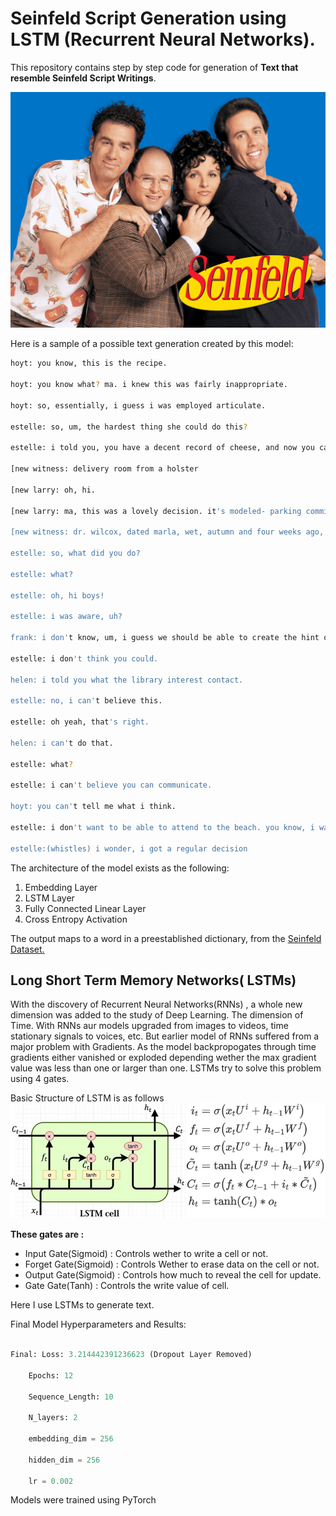 # Seinfeld Script Generation using LSTM (Recurrent Neural Networks).

This repository contains step by step code for generation of __Text that resemble Seinfeld Script Writings__.

![seinfeld](seinfeld.png)

Here is a sample of a possible text generation created by this model:

```bash
hoyt: you know, this is the recipe.

hoyt: you know what? ma. i knew this was fairly inappropriate.

hoyt: so, essentially, i guess i was employed articulate.

estelle: so, um, the hardest thing she could do this?

estelle: i told you, you have a decent record of cheese, and now you cannot deduct the bakery?

[new witness: delivery room from a holster

[new larry: oh, hi.

[new larry: ma, this was a lovely decision. it's modeled- parking commitment.

[new witness: dr. wilcox, dated marla, wet, autumn and four weeks ago, and greed, and greed. i banned it up.

estelle: so, what did you do?

estelle: what?

estelle: oh, hi boys!

estelle: i was aware, uh?

frank: i don't know, um, i guess we should be able to create the hint on thursday avenue!

estelle: i don't think you could.

helen: i told you what the library interest contact.

estelle: no, i can't believe this.

estelle: oh yeah, that's right.

helen: i can't do that.

estelle: what?

estelle: i can't believe you can communicate.

hoyt: you can't tell me what i think.

estelle: i don't want to be able to attend to the beach. you know, i was just wondering if you could just get a record.

estelle:(whistles) i wonder, i got a regular decision

```


The architecture of the model exists as the following:

1. Embedding Layer
2. LSTM Layer
3. Fully Connected Linear Layer
4. Cross Entropy Activation

The output maps to a word in a preestablished dictionary, from the [Seinfeld Dataset.](https://www.kaggle.com/thec03u5/seinfeld-chronicles#scripts.csv)

## Long Short Term Memory Networks( LSTMs)
With the discovery of Recurrent Neural Networks(RNNs) , a whole new dimension was added to the study of Deep Learning. The dimension of Time. With RNNs aur models upgraded from images to videos, time stationary signals to voices, etc.
But earlier model of RNNs suffered from a major problem with Gradients. As the model backpropogates through time gradients either vanished or exploded depending wether the max gradient value was less than one or larger than one.
LSTMs try to solve this problem using 4 gates.

Basic Structure of LSTM is as follows
![LSTM](LSTM.png)

__These gates are :__
- Input Gate(Sigmoid) : Controls wether to write a cell or not.
- Forget Gate(Sigmoid) : Controls Wether to erase data on the cell or not.
- Output Gate(Sigmoid) : Controls how much to reveal the cell for update.
- Gate Gate(Tanh) : Controls the write value of cell.

Here I use LSTMs to generate text.

Final Model Hyperparameters and Results:

```python

Final: Loss: 3.214442391236623 (Dropout Layer Removed)
    
    Epochs: 12
    
    Sequence_Length: 10
    
    N_layers: 2
    
    embedding_dim = 256
    
    hidden_dim = 256
    
    lr = 0.002

```

Models were trained using PyTorch

